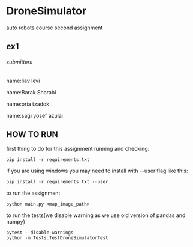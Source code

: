 # DroneSimulator

auto robots course second assignment
## ex1
<h6>submitters</h6>
<p>name:liav levi </p>
<p>name:Barak Sharabi</p>
<p>name:oria tzadok </p>
<p>name:sagi yosef azulai </p>

## HOW TO RUN
<p> first thing to do for this assignment running and checking: </p>


~~~
pip install -r requirements.txt 
~~~

<p> if you are using windows you may need to install with --user flag like this:</p>

~~~
pip install -r requirements.txt --user
~~~

<p> to run the assignment</p>

~~~
python main.py <map_image_path>
~~~

<p> to run the tests(we disable warning as we use old version of pandas and numpy)</p>

~~~
pytest --disable-warnings
python -m Tests.TestDroneSimulatorTest


~~~
